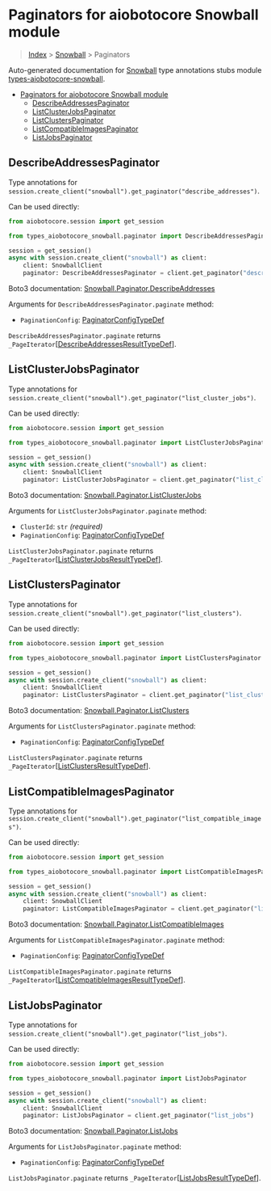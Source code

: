 <a id="paginators-for-aiobotocore-snowball-module"></a>

# Paginators for aiobotocore Snowball module

> [Index](..) > [Snowball](.) > Paginators

Auto-generated documentation for
[Snowball](https://boto3.amazonaws.com/v1/documentation/api/latest/reference/services/snowball.html#Snowball)
type annotations stubs module
[types-aiobotocore-snowball](https://pypi.org/project/types-aiobotocore-snowball/).

- [Paginators for aiobotocore Snowball module](#paginators-for-aiobotocore-snowball-module)
  - [DescribeAddressesPaginator](#describeaddressespaginator)
  - [ListClusterJobsPaginator](#listclusterjobspaginator)
  - [ListClustersPaginator](#listclusterspaginator)
  - [ListCompatibleImagesPaginator](#listcompatibleimagespaginator)
  - [ListJobsPaginator](#listjobspaginator)

<a id="describeaddressespaginator"></a>

## DescribeAddressesPaginator

Type annotations for
`session.create_client("snowball").get_paginator("describe_addresses")`.

Can be used directly:

```python
from aiobotocore.session import get_session

from types_aiobotocore_snowball.paginator import DescribeAddressesPaginator

session = get_session()
async with session.create_client("snowball") as client:
    client: SnowballClient
    paginator: DescribeAddressesPaginator = client.get_paginator("describe_addresses")
```

Boto3 documentation:
[Snowball.Paginator.DescribeAddresses](https://boto3.amazonaws.com/v1/documentation/api/latest/reference/services/snowball.html#Snowball.Paginator.DescribeAddresses)

Arguments for `DescribeAddressesPaginator.paginate` method:

- `PaginationConfig`:
  [PaginatorConfigTypeDef](./type_defs.md#paginatorconfigtypedef)

`DescribeAddressesPaginator.paginate` returns
`_PageIterator`\[[DescribeAddressesResultTypeDef](./type_defs.md#describeaddressesresulttypedef)\].

<a id="listclusterjobspaginator"></a>

## ListClusterJobsPaginator

Type annotations for
`session.create_client("snowball").get_paginator("list_cluster_jobs")`.

Can be used directly:

```python
from aiobotocore.session import get_session

from types_aiobotocore_snowball.paginator import ListClusterJobsPaginator

session = get_session()
async with session.create_client("snowball") as client:
    client: SnowballClient
    paginator: ListClusterJobsPaginator = client.get_paginator("list_cluster_jobs")
```

Boto3 documentation:
[Snowball.Paginator.ListClusterJobs](https://boto3.amazonaws.com/v1/documentation/api/latest/reference/services/snowball.html#Snowball.Paginator.ListClusterJobs)

Arguments for `ListClusterJobsPaginator.paginate` method:

- `ClusterId`: `str` *(required)*
- `PaginationConfig`:
  [PaginatorConfigTypeDef](./type_defs.md#paginatorconfigtypedef)

`ListClusterJobsPaginator.paginate` returns
`_PageIterator`\[[ListClusterJobsResultTypeDef](./type_defs.md#listclusterjobsresulttypedef)\].

<a id="listclusterspaginator"></a>

## ListClustersPaginator

Type annotations for
`session.create_client("snowball").get_paginator("list_clusters")`.

Can be used directly:

```python
from aiobotocore.session import get_session

from types_aiobotocore_snowball.paginator import ListClustersPaginator

session = get_session()
async with session.create_client("snowball") as client:
    client: SnowballClient
    paginator: ListClustersPaginator = client.get_paginator("list_clusters")
```

Boto3 documentation:
[Snowball.Paginator.ListClusters](https://boto3.amazonaws.com/v1/documentation/api/latest/reference/services/snowball.html#Snowball.Paginator.ListClusters)

Arguments for `ListClustersPaginator.paginate` method:

- `PaginationConfig`:
  [PaginatorConfigTypeDef](./type_defs.md#paginatorconfigtypedef)

`ListClustersPaginator.paginate` returns
`_PageIterator`\[[ListClustersResultTypeDef](./type_defs.md#listclustersresulttypedef)\].

<a id="listcompatibleimagespaginator"></a>

## ListCompatibleImagesPaginator

Type annotations for
`session.create_client("snowball").get_paginator("list_compatible_images")`.

Can be used directly:

```python
from aiobotocore.session import get_session

from types_aiobotocore_snowball.paginator import ListCompatibleImagesPaginator

session = get_session()
async with session.create_client("snowball") as client:
    client: SnowballClient
    paginator: ListCompatibleImagesPaginator = client.get_paginator("list_compatible_images")
```

Boto3 documentation:
[Snowball.Paginator.ListCompatibleImages](https://boto3.amazonaws.com/v1/documentation/api/latest/reference/services/snowball.html#Snowball.Paginator.ListCompatibleImages)

Arguments for `ListCompatibleImagesPaginator.paginate` method:

- `PaginationConfig`:
  [PaginatorConfigTypeDef](./type_defs.md#paginatorconfigtypedef)

`ListCompatibleImagesPaginator.paginate` returns
`_PageIterator`\[[ListCompatibleImagesResultTypeDef](./type_defs.md#listcompatibleimagesresulttypedef)\].

<a id="listjobspaginator"></a>

## ListJobsPaginator

Type annotations for
`session.create_client("snowball").get_paginator("list_jobs")`.

Can be used directly:

```python
from aiobotocore.session import get_session

from types_aiobotocore_snowball.paginator import ListJobsPaginator

session = get_session()
async with session.create_client("snowball") as client:
    client: SnowballClient
    paginator: ListJobsPaginator = client.get_paginator("list_jobs")
```

Boto3 documentation:
[Snowball.Paginator.ListJobs](https://boto3.amazonaws.com/v1/documentation/api/latest/reference/services/snowball.html#Snowball.Paginator.ListJobs)

Arguments for `ListJobsPaginator.paginate` method:

- `PaginationConfig`:
  [PaginatorConfigTypeDef](./type_defs.md#paginatorconfigtypedef)

`ListJobsPaginator.paginate` returns
`_PageIterator`\[[ListJobsResultTypeDef](./type_defs.md#listjobsresulttypedef)\].
